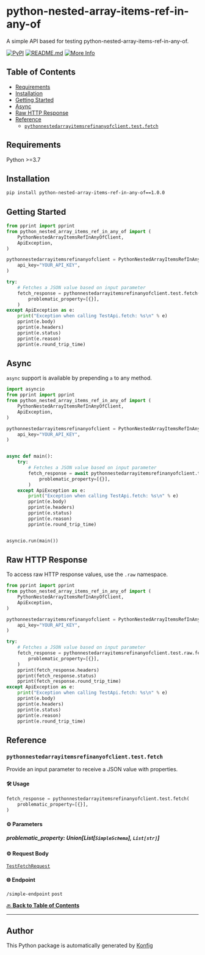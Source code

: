 # python-nested-array-items-ref-in-any-of<a id="python-nested-array-items-ref-in-any-of"></a>

A simple API based for testing python-nested-array-items-ref-in-any-of.


[![PyPI](https://img.shields.io/badge/PyPI-v1.0.0-blue)](https://pypi.org/project/python-nested-array-items-ref-in-any-of/1.0.0)
[![README.md](https://img.shields.io/badge/README-Click%20Here-green)](https://github.com/konfig-dev/konfig/tree/main/python#readme)
[![More Info](https://img.shields.io/badge/More%20Info-Click%20Here-orange)](http://example.com/support)

## Table of Contents<a id="table-of-contents"></a>

<!-- toc -->

- [Requirements](#requirements)
- [Installation](#installation)
- [Getting Started](#getting-started)
- [Async](#async)
- [Raw HTTP Response](#raw-http-response)
- [Reference](#reference)
  * [`pythonnestedarrayitemsrefinanyofclient.test.fetch`](#pythonnestedarrayitemsrefinanyofclienttestfetch)

<!-- tocstop -->

## Requirements<a id="requirements"></a>

Python >=3.7

## Installation<a id="installation"></a>

```sh
pip install python-nested-array-items-ref-in-any-of==1.0.0
```

## Getting Started<a id="getting-started"></a>

```python
from pprint import pprint
from python_nested_array_items_ref_in_any_of import (
    PythonNestedArrayItemsRefInAnyOfClient,
    ApiException,
)

pythonnestedarrayitemsrefinanyofclient = PythonNestedArrayItemsRefInAnyOfClient(
    api_key="YOUR_API_KEY",
)

try:
    # Fetches a JSON value based on input parameter
    fetch_response = pythonnestedarrayitemsrefinanyofclient.test.fetch(
        problematic_property=[{}],
    )
except ApiException as e:
    print("Exception when calling TestApi.fetch: %s\n" % e)
    pprint(e.body)
    pprint(e.headers)
    pprint(e.status)
    pprint(e.reason)
    pprint(e.round_trip_time)
```

## Async<a id="async"></a>

`async` support is available by prepending `a` to any method.

```python
import asyncio
from pprint import pprint
from python_nested_array_items_ref_in_any_of import (
    PythonNestedArrayItemsRefInAnyOfClient,
    ApiException,
)

pythonnestedarrayitemsrefinanyofclient = PythonNestedArrayItemsRefInAnyOfClient(
    api_key="YOUR_API_KEY",
)


async def main():
    try:
        # Fetches a JSON value based on input parameter
        fetch_response = await pythonnestedarrayitemsrefinanyofclient.test.afetch(
            problematic_property=[{}],
        )
    except ApiException as e:
        print("Exception when calling TestApi.fetch: %s\n" % e)
        pprint(e.body)
        pprint(e.headers)
        pprint(e.status)
        pprint(e.reason)
        pprint(e.round_trip_time)


asyncio.run(main())
```

## Raw HTTP Response<a id="raw-http-response"></a>

To access raw HTTP response values, use the `.raw` namespace.

```python
from pprint import pprint
from python_nested_array_items_ref_in_any_of import (
    PythonNestedArrayItemsRefInAnyOfClient,
    ApiException,
)

pythonnestedarrayitemsrefinanyofclient = PythonNestedArrayItemsRefInAnyOfClient(
    api_key="YOUR_API_KEY",
)

try:
    # Fetches a JSON value based on input parameter
    fetch_response = pythonnestedarrayitemsrefinanyofclient.test.raw.fetch(
        problematic_property=[{}],
    )
    pprint(fetch_response.headers)
    pprint(fetch_response.status)
    pprint(fetch_response.round_trip_time)
except ApiException as e:
    print("Exception when calling TestApi.fetch: %s\n" % e)
    pprint(e.body)
    pprint(e.headers)
    pprint(e.status)
    pprint(e.reason)
    pprint(e.round_trip_time)
```


## Reference<a id="reference"></a>
### `pythonnestedarrayitemsrefinanyofclient.test.fetch`<a id="pythonnestedarrayitemsrefinanyofclienttestfetch"></a>

Provide an input parameter to receive a JSON value with properties.

#### 🛠️ Usage<a id="🛠️-usage"></a>

```python
fetch_response = pythonnestedarrayitemsrefinanyofclient.test.fetch(
    problematic_property=[{}],
)
```

#### ⚙️ Parameters<a id="⚙️-parameters"></a>

##### problematic_property: Union[List[`SimpleSchema`], `List[str]`]<a id="problematic_property-unionlistsimpleschema-liststr"></a>


#### ⚙️ Request Body<a id="⚙️-request-body"></a>

[`TestFetchRequest`](./python_nested_array_items_ref_in_any_of/type/test_fetch_request.py)
#### 🌐 Endpoint<a id="🌐-endpoint"></a>

`/simple-endpoint` `post`

[🔙 **Back to Table of Contents**](#table-of-contents)

---


## Author<a id="author"></a>
This Python package is automatically generated by [Konfig](https://konfigthis.com)
